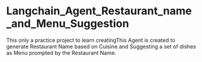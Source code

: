 # Langchain_Agent_Restaurant_name_and_Menu_Suggestion
This only a practice project to learn creatingThis Agent is created to generate Restaurant Name based on Cuisine and Suggesting a set of dishes as Menu prompted by the Restaurant Name. 
